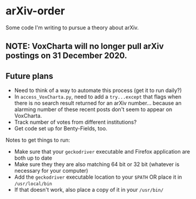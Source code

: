 # arXiv-order
Some code I'm writing to pursue a theory about arXiv.

## NOTE: VoxCharta will no longer pull arXiv postings on 31 December 2020. 

Future plans
-----------
* Need to think of a way to automate this process (get it to run daily?)
* In `access_VoxCharta.py`, need to add a `try...except` that flags when there is no search result returned for an arXiv number... because an alarming number of these recent posts don't seem to appear on VoxCharta.
* Track number of votes from different institutions?
* Get code set up for Benty-Fields, too.

Notes to get things to run:
* Make sure that your `geckodriver` executable and Firefox application are both up to date
* Make sure they they are also matching 64 bit or 32 bit (whatever is necessary for your computer)
* Add the `geckodriver` executable location to your `$PATH` OR place it in `/usr/local/bin`
* If that doesn't work, also place a copy of it in your `/usr/bin/`

